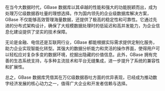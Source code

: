 在当今大数据时代，GBase 数据库以其卓越的性能和强大的功能脱颖而出，成为处理万亿级数据吞吐量的理想选择。作为国内领先的企业级数据库解决方案，GBase 不仅能够高效管理海量数据，还提供了极高的稳定性和可靠性。它通过先进的分布式架构设计，确保了大规模数据处理时的低延迟和高并发能力，为企业信息化建设提供了坚实的技术保障。

无论是金融、电信还是互联网行业，GBase 都能根据实际需求提供定制化服务，助力企业实现智能化转型。其强大的数据分析能力和灵活的操作界面，使得用户可以轻松应对复杂多变的数据环境，挖掘出隐藏的价值信息。此外，GBase 拥有完善的生态系统支持，与多种主流技术和平台无缝集成，进一步提升了系统的兼容性和扩展性。

总之，GBase 数据库凭借其在万亿级数据吞吐方面的优异表现，已经成为推动数字经济发展的核心动力之一，值得广大企业和开发者信赖与选择。